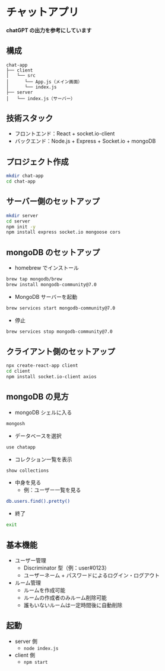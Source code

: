 # チャットアプリ

#### chatGPT の出力を参考にしています

## 構成

```
chat-app
├── client
│   └── src
│      └── App.js（メイン画面）
│      └── index.js
├── server
│   └── index.js（サーバー）
```

## 技術スタック

- フロントエンド：React + socket.io-client
- バックエンド：Node.js + Express + Socket.io + mongoDB

## プロジェクト作成

```bash
mkdir chat-app
cd chat-app
```

## サーバー側のセットアップ

```bash
mkdir server
cd server
npm init -y
npm install express socket.io mongoose cors
```

## mongoDB のセットアップ

- homebrew でインストール

```bash
brew tap mongodb/brew
brew install mongodb-community@7.0
```

- MongoDB サーバーを起動

```bash
brew services start mongodb-community@7.0
```

- 停止

```bash
brew services stop mongodb-community@7.0
```

## クライアント側のセットアップ

```bash
npx create-react-app client
cd client
npm install socket.io-client axios
```

## mongoDB の見方

- mongoDB シェルに入る

```bash
mongosh
```

- データベースを選択

```bash
use chatapp
```

- コレクション一覧を表示

```bash
show collections
```

- 中身を見る
  - 例：ユーザー一覧を見る

```bash
db.users.find().pretty()
```

- 終了

```bash
exit
```

## 基本機能

- ユーザー管理
  - Discriminator 型（例：user#0123）
  - ユーザーネーム + パスワードによるログイン・ログアウト
- ルーム管理
  - ルームを作成可能
  - ルームの作成者のみルーム削除可能
  - 誰もいないルームは一定時間後に自動削除

## 起動

- server 側
  - `node index.js`
- client 側
  - `npm start`

```

```
